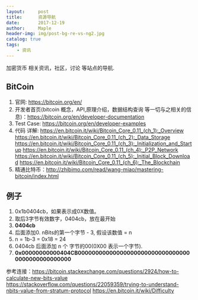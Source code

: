 ```yaml
---
layout:     post
title:      资源导航
date:       2017-12-19
author:     Maple
header-img: img/post-bg-re-vs-ng2.jpg
catalog: true
tags:
    - 资讯
---
```

加密货币 相关资讯，社区，讨论 等站点的导航.

## BitCoin
1. 官网: https://bitcoin.org/en/ 
2. 开发者首页(bitcoin 概念，API,原理介绍，数据结构查询 等一切与之相关的信息)：https://bitcoin.org/en/developer-documentation 
3. Test Case: https://bitcoin.org/en/developer-examples
4. 代码 详解:    https://en.bitcoin.it/wiki/Bitcoin_Core_0.11_(ch_1):_Overview
                https://en.bitcoin.it/wiki/Bitcoin_Core_0.11_(ch_2):_Data_Storage
                https://en.bitcoin.it/wiki/Bitcoin_Core_0.11_(ch_3):_Initialization_and_Startup
                https://en.bitcoin.it/wiki/Bitcoin_Core_0.11_(ch_4):_P2P_Network
                https://en.bitcoin.it/wiki/Bitcoin_Core_0.11_(ch_5):_Initial_Block_Download
                https://en.bitcoin.it/wiki/Bitcoin_Core_0.11_(ch_6):_The_Blockchain
 5. 精通比特币：http://zhibimo.com/read/wang-miao/mastering-bitcoin/index.html
 
## 例子
1. 0x1b0404cb，如果表示成0X数值。
2. 取后3字节有效数字，0404cb，放在最开始
3. **0404cb**
4. 后面添加0. nBits的第一个字节 - 3, 假设该数值 = n
5. n = 1b-3 = 0x18 = 24
6. 0404cb 后面添加 n 个 字节的00(0X00 表示一个字节).
7. **0x00000000000404CB000000000000000000000000000000000000000000000000**


参考连接：https://bitcoin.stackexchange.com/questions/2924/how-to-calculate-new-bits-value
https://stackoverflow.com/questions/22059359/trying-to-understand-nbits-value-from-stratum-protocol
https://en.bitcoin.it/wiki/Difficulty
